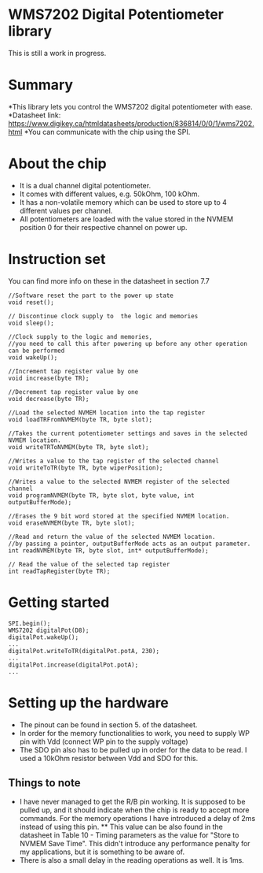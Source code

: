 # WMS7202 Digital Potentiometer library

This is still a work in progress.

# Summary

*This library lets you control the WMS7202 digital potentiometer with ease.
*Datasheet link: https://www.digikey.ca/htmldatasheets/production/836814/0/0/1/wms7202.html
*You can communicate with the chip using the SPI.

# About the chip

* It is a dual channel digital potentiometer.
* It comes with different values, e.g. 50kOhm, 100 kOhm.
* It has a non-volatile memory which can be used to store up to 4 different values per channel.
* All potentiometers are loaded with the value stored in the NVMEM position 0 for their respective 
channel on power up.

# Instruction set
You can find more info on these in the datasheet in section 7.7

```
//Software reset the part to the power up state 
void reset();
```
```
// Discontinue clock supply to  the logic and memories 
void sleep();
```
```
//Clock supply to the logic and memories,
//you need to call this after powering up before any other operation can be performed
void wakeUp();
```
```
//Increment tap register value by one 
void increase(byte TR);
```
```
//Decrement tap register value by one 
void decrease(byte TR);
```
```
//Load the selected NVMEM location into the tap register 
void loadTRFromNVMEM(byte TR, byte slot);
```
```
//Takes the current potentiometer settings and saves in the selected NVMEM location. 
void writeTRToNVMEM(byte TR, byte slot);
```
```
//Writes a value to the tap register of the selected channel 
void writeToTR(byte TR, byte wiperPosition);
```
```
//Writes a value to the selected NVMEM register of the selected channel 
void programNVMEM(byte TR, byte slot, byte value, int outputBufferMode);
```
```
//Erases the 9 bit word stored at the specified NVMEM location.
void eraseNVMEM(byte TR, byte slot);
```
```
//Read and return the value of the selected NVMEM location. 
//by passing a pointer, outputBufferMode acts as an output parameter.
int readNVMEM(byte TR, byte slot, int* outputBufferMode);
```
```
// Read the value of the selected tap register 
int readTapRegister(byte TR);
```

# Getting started

```
SPI.begin();
WMS7202 digitalPot(D8);
digitalPot.wakeUp();
...
digitalPot.writeToTR(digitalPot.potA, 230);
...
digitalPot.increase(digitalPot.potA);
...
```

# Setting up the hardware
* The pinout can be found in section 5. of the datasheet.
* In order for the memory functionalities to work, you need to supply WP pin with Vdd (connect WP pin to the supply voltage)
* The SDO pin also has to be pulled up in order for the data to be read. I used a 10kOhm resistor between Vdd and SDO for this.

## Things to note
* I have never managed to get the R/B pin working. It is supposed to be pulled up, and it should indicate when the chip is ready to accept more commands. For the memory operations I have introduced a delay of 2ms instead of using this pin.
** This value can be also found in the datasheet in Table 10 - Timing parameters as the value for "Store to NVMEM Save Time". This didn't introduce any performance penalty for my applications, but it is something to be aware of.
* There is also a small delay in the reading operations as well. It is 1ms.
